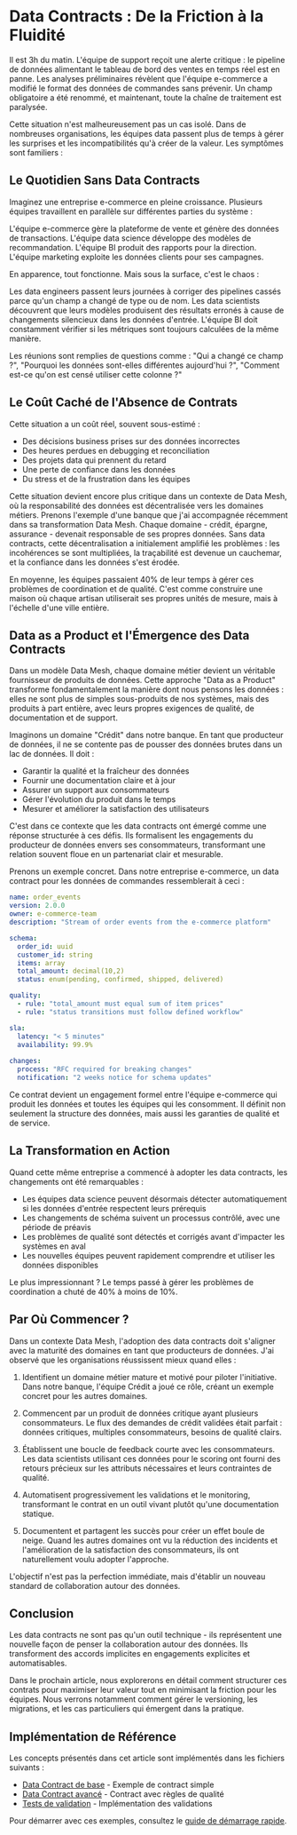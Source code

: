 # Data Contracts : De la Friction à la Fluidité

Il est 3h du matin. L'équipe de support reçoit une alerte critique : le pipeline de données alimentant le tableau de bord des ventes en temps réel est en panne. Les analyses préliminaires révèlent que l'équipe e-commerce a modifié le format des données de commandes sans prévenir. Un champ obligatoire a été renommé, et maintenant, toute la chaîne de traitement est paralysée.

Cette situation n'est malheureusement pas un cas isolé. Dans de nombreuses organisations, les équipes data passent plus de temps à gérer les surprises et les incompatibilités qu'à créer de la valeur. Les symptômes sont familiers :

## Le Quotidien Sans Data Contracts

Imaginez une entreprise e-commerce en pleine croissance. Plusieurs équipes travaillent en parallèle sur différentes parties du système :

L'équipe e-commerce gère la plateforme de vente et génère des données de transactions. L'équipe data science développe des modèles de recommandation. L'équipe BI produit des rapports pour la direction. L'équipe marketing exploite les données clients pour ses campagnes.

En apparence, tout fonctionne. Mais sous la surface, c'est le chaos :

Les data engineers passent leurs journées à corriger des pipelines cassés parce qu'un champ a changé de type ou de nom. Les data scientists découvrent que leurs modèles produisent des résultats erronés à cause de changements silencieux dans les données d'entrée. L'équipe BI doit constamment vérifier si les métriques sont toujours calculées de la même manière.

Les réunions sont remplies de questions comme : "Qui a changé ce champ ?", "Pourquoi les données sont-elles différentes aujourd'hui ?", "Comment est-ce qu'on est censé utiliser cette colonne ?"

## Le Coût Caché de l'Absence de Contrats

Cette situation a un coût réel, souvent sous-estimé :

- Des décisions business prises sur des données incorrectes
- Des heures perdues en debugging et reconciliation
- Des projets data qui prennent du retard
- Une perte de confiance dans les données
- Du stress et de la frustration dans les équipes

Cette situation devient encore plus critique dans un contexte de Data Mesh, où la responsabilité des données est décentralisée vers les domaines métiers. Prenons l'exemple d'une banque que j'ai accompagnée récemment dans sa transformation Data Mesh. Chaque domaine - crédit, épargne, assurance - devenait responsable de ses propres données. Sans data contracts, cette décentralisation a initialement amplifié les problèmes : les incohérences se sont multipliées, la traçabilité est devenue un cauchemar, et la confiance dans les données s'est érodée.

En moyenne, les équipes passaient 40% de leur temps à gérer ces problèmes de coordination et de qualité. C'est comme construire une maison où chaque artisan utiliserait ses propres unités de mesure, mais à l'échelle d'une ville entière.

## Data as a Product et l'Émergence des Data Contracts

Dans un modèle Data Mesh, chaque domaine métier devient un véritable fournisseur de produits de données. Cette approche "Data as a Product" transforme fondamentalement la manière dont nous pensons les données : elles ne sont plus de simples sous-produits de nos systèmes, mais des produits à part entière, avec leurs propres exigences de qualité, de documentation et de support.

Imaginons un domaine "Crédit" dans notre banque. En tant que producteur de données, il ne se contente pas de pousser des données brutes dans un lac de données. Il doit :
- Garantir la qualité et la fraîcheur des données
- Fournir une documentation claire et à jour
- Assurer un support aux consommateurs
- Gérer l'évolution du produit dans le temps
- Mesurer et améliorer la satisfaction des utilisateurs

C'est dans ce contexte que les data contracts ont émergé comme une réponse structurée à ces défis. Ils formalisent les engagements du producteur de données envers ses consommateurs, transformant une relation souvent floue en un partenariat clair et mesurable.

Prenons un exemple concret. Dans notre entreprise e-commerce, un data contract pour les données de commandes ressemblerait à ceci :

```yaml
name: order_events
version: 2.0.0
owner: e-commerce-team
description: "Stream of order events from the e-commerce platform"

schema:
  order_id: uuid
  customer_id: string
  items: array
  total_amount: decimal(10,2)
  status: enum(pending, confirmed, shipped, delivered)

quality:
  - rule: "total_amount must equal sum of item prices"
  - rule: "status transitions must follow defined workflow"

sla:
  latency: "< 5 minutes"
  availability: 99.9%
   
changes:
  process: "RFC required for breaking changes"
  notification: "2 weeks notice for schema updates"
```

Ce contrat devient un engagement formel entre l'équipe e-commerce qui produit les données et toutes les équipes qui les consomment. Il définit non seulement la structure des données, mais aussi les garanties de qualité et de service.

## La Transformation en Action

Quand cette même entreprise a commencé à adopter les data contracts, les changements ont été remarquables :

- Les équipes data science peuvent désormais détecter automatiquement si les données d'entrée respectent leurs prérequis
- Les changements de schéma suivent un processus contrôlé, avec une période de préavis
- Les problèmes de qualité sont détectés et corrigés avant d'impacter les systèmes en aval
- Les nouvelles équipes peuvent rapidement comprendre et utiliser les données disponibles

Le plus impressionnant ? Le temps passé à gérer les problèmes de coordination a chuté de 40% à moins de 10%.

## Par Où Commencer ?

Dans un contexte Data Mesh, l'adoption des data contracts doit s'aligner avec la maturité des domaines en tant que producteurs de données. J'ai observé que les organisations réussissent mieux quand elles :

1. Identifient un domaine métier mature et motivé pour piloter l'initiative. Dans notre banque, l'équipe Crédit a joué ce rôle, créant un exemple concret pour les autres domaines.

2. Commencent par un produit de données critique ayant plusieurs consommateurs. Le flux des demandes de crédit validées était parfait : données critiques, multiples consommateurs, besoins de qualité clairs.

3. Établissent une boucle de feedback courte avec les consommateurs. Les data scientists utilisant ces données pour le scoring ont fourni des retours précieux sur les attributs nécessaires et leurs contraintes de qualité.

4. Automatisent progressivement les validations et le monitoring, transformant le contrat en un outil vivant plutôt qu'une documentation statique.

5. Documentent et partagent les succès pour créer un effet boule de neige. Quand les autres domaines ont vu la réduction des incidents et l'amélioration de la satisfaction des consommateurs, ils ont naturellement voulu adopter l'approche.

L'objectif n'est pas la perfection immédiate, mais d'établir un nouveau standard de collaboration autour des données.

## Conclusion

Les data contracts ne sont pas qu'un outil technique - ils représentent une nouvelle façon de penser la collaboration autour des données. Ils transforment des accords implicites en engagements explicites et automatisables.

Dans le prochain article, nous explorerons en détail comment structurer ces contrats pour maximiser leur valeur tout en minimisant la friction pour les équipes. Nous verrons notamment comment gérer le versioning, les migrations, et les cas particuliers qui émergent dans la pratique.

## Implémentation de Référence

Les concepts présentés dans cet article sont implémentés dans les fichiers suivants :

- [Data Contract de base](../../contracts/customer-domain/order_events.yaml) - Exemple de contract simple
- [Data Contract avancé](../../contracts/customer-domain/customer_profile_events.yaml) - Contract avec règles de qualité
- [Tests de validation](../../validation/contract_tests.py) - Implémentation des validations

Pour démarrer avec ces exemples, consultez le [guide de démarrage rapide](../../README.md#-démarrage-rapide). 